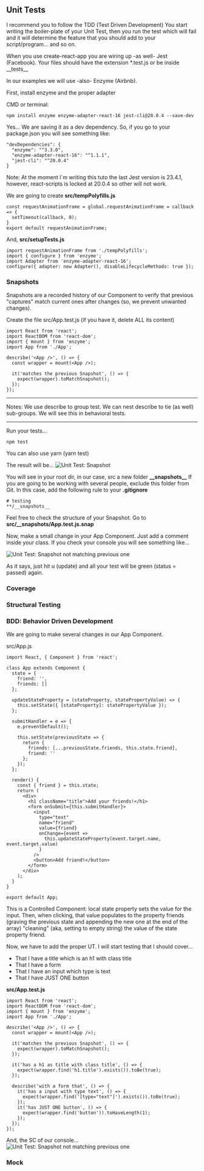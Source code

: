 ## Unit Tests

I recommend you to follow the TDD (Test Driven Development)
You start writing the boiler-plate of your Unit Test, then you run the test which will fail and it will determine the feature that you should add to your script/program... and so on.

When you use create-react-app you are wiring up -as well- Jest (Facebook).
Your files should have the extension \*.test.js or be inside \_\_tests\_\_

In our examples we will use -also- Enzyme (Airbnb).

First, install enzyme and the proper adapter

CMD or terminal:

```
npm install enzyme enzyme-adapter-react-16 jest-cli@20.0.4 --save-dev  
```

Yes... We are saving it as a dev dependency. So, if you go to your package.json you will see something like:

```
"devDependencies": {
  "enzyme": "^3.3.0",
  "enzyme-adapter-react-16": "^1.1.1",
  "jest-cli": "^20.0.4"
}
```

Note: At the moment I´m writing this tuto the last Jest version is 23.4.1, however, react-scripts is locked at 20.0.4 so other will not work.

We are going to create **src/tempPolyfills.js**

```
const requestAnimationFrame = global.requestAnimationFrame = callback => {
  setTimeout(callback, 0);
}
export default requestAnimationFrame;
```

And, **src/setupTests.js**

```
import requestAnimationFrame from './tempPolyfills';
import { configure } from 'enzyme';
import Adapter from 'enzyme-adapter-react-16';
configure({ adapter: new Adapter(), disableLifecycleMethods: true });
```

### Snapshots

Snapshots are a recorded history of our Component to verify that previous "captures" match current ones after changes (so, we prevent unwanted changes).

Create the file src/App.test.js (if you have it, delete ALL its content)

```
import React from 'react';
import ReactDOM from 'react-dom';
import { mount } from 'enzyme';
import App from './App';

describe('<App />', () => {
  const wrapper = mount(<App />);

  it('matches the previous Snapshot', () => {
    expect(wrapper).toMatchSnapshot();
  });
});
```

---

Notes:
We use describe to group test. We can nest describe to tie (as well) sub-groups. We will see this in behavioral tests.

---

Run your tests...

```
npm test
```

You can also use yarn (yarn test)

The result will be...
![Unit Test: Snapshot](/images/unit-test-snapshot.png)

You will see in your root dir, in our case, src a new folder **\_\_snapshots\_\_**
If you are going to be working with several people, exclude this folder from Git. In this case, add the following rule to your **.gitignore**

```
# testing
**/__snapshots__
```

Feel free to check the structure of your Snapshot. Go to **src/\_\_snapshots/App.test.js.snap**

Now, make a small change in your App Component. Just add a comment inside your class.
If you check your console you will see something like...

![Unit Test: Snapshot not matching previous one](/images/unit-test-diff-snapshot.png)

As it says, just hit u (update) and all your test will be green (status = passed) again.

### Coverage

### Structural Testing

### BDD: Behavior Driven Development

We are going to make several changes in our App Component.

src/App.js

```
import React, { Component } from 'react';

class App extends Component {
  state = {
    friend: '',
    friends: []
  };

  updateStateProperty = (stateProperty, statePropertyValue) => {
    this.setState({ [stateProperty]: statePropertyValue });
  };

  submitHandler = e => {
    e.preventDefault();

    this.setState(previousState => {
      return {
        friends: [...previousState.friends, this.state.friend],
        friend: ''
      };
    });
  };

  render() {
    const { friend } = this.state;
    return (
      <div>
        <h1 className="title">Add your friends!</h1>
        <form onSubmit={this.submitHandler}>
          <input
            type="text"
            name="friend"
            value={friend}
            onChange={event =>
              this.updateStateProperty(event.target.name, event.target.value)
            }
          />
          <button>Add friend!</button>
        </form>
      </div>
    );
  }
}

export default App;
```

This is a Controlled Component: local state property sets the value for the input. Then, when clicking, that value populates to the property friends (graving the previous state and appending the new one at the end of the array) "cleaning" (aka, setting to empty string) the value of the state property friend.

Now, we have to add the proper UT.
I will start testing that I should cover...

* That I have a title which is an h1 with class title
* That I have a form
* That I have an input which type is text
* That I have JUST ONE button

**src/App.test.js**

```
import React from 'react';
import ReactDOM from 'react-dom';
import { mount } from 'enzyme';
import App from './App';

describe('<App />', () => {
  const wrapper = mount(<App />);

  it('matches the previous Snapshot', () => {
    expect(wrapper).toMatchSnapshot();
  });

  it('has a h1 as title with class title', () => {
    expect(wrapper.find('h1.title').exists()).toBe(true);
  });

  describe('with a form that', () => {
    it('has a input with type text', () => {
      expect(wrapper.find('[type="text"]').exists()).toBe(true);
    });
    it('has JUST ONE button', () => {
      expect(wrapper.find('button')).toHaveLength(1);
    });
  });
});
```

And, the SC of our console...
![Unit Test: Snapshot not matching previous one](/images/unit-test-structure.png)

### Mock

